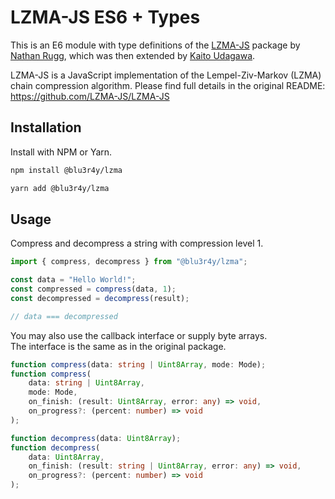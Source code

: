 # LZMA-JS ES6 + Types

This is an E6 module with type definitions of the [LZMA-JS](https://github.com/LZMA-JS/LZMA-JS) package by [Nathan Rugg](https://github.com/nmrugg), which was then extended by [Kaito Udagawa](https://github.com/umireon).

LZMA-JS is a JavaScript implementation of the Lempel-Ziv-Markov (LZMA) chain compression algorithm.
Please find full details in the original README: https://github.com/LZMA-JS/LZMA-JS

## Installation

Install with NPM or Yarn.

```sh
npm install @blu3r4y/lzma
```

```sh
yarn add @blu3r4y/lzma
```

## Usage

Compress and decompress a string with compression level 1.

```js
import { compress, decompress } from "@blu3r4y/lzma";

const data = "Hello World!";
const compressed = compress(data, 1);
const decompressed = decompress(result);

// data === decompressed
```

You may also use the callback interface or supply byte arrays.  
The interface is the same as in the original package.

```ts
function compress(data: string | Uint8Array, mode: Mode);
function compress(
    data: string | Uint8Array,
    mode: Mode,
    on_finish: (result: Uint8Array, error: any) => void,
    on_progress?: (percent: number) => void
);

function decompress(data: Uint8Array);
function decompress(
    data: Uint8Array,
    on_finish: (result: string | Uint8Array, error: any) => void,
    on_progress?: (percent: number) => void
);
```
